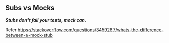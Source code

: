 ## Subs vs Mocks

***Stubs don't fail your tests, mock can.***

Refer
https://stackoverflow.com/questions/3459287/whats-the-difference-between-a-mock-stub
